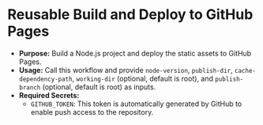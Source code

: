 # Reusable Build and Deploy to GitHub Pages

- **Purpose:** Build a Node.js project and deploy the static assets to GitHub Pages.
- **Usage:** Call this workflow and provide `node-version`, `publish-dir`, `cache-dependency-path`, `working-dir` (optional, default is root), and `publish-branch` (optional, default is root) as inputs.
- **Required Secrets:**
  - `GITHUB_TOKEN`: This token is automatically generated by GitHub to enable push access to the repository.
  